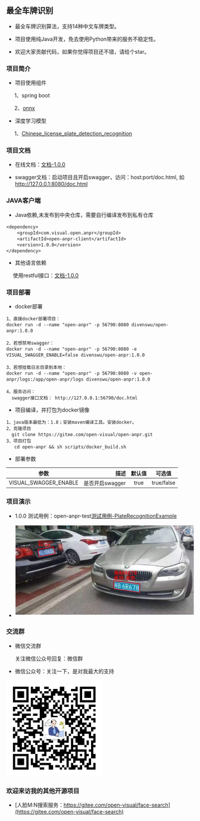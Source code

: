 ## 最全车牌识别

* 最全车牌识别算法，支持14种中文车牌类型。

* 项目使用纯Java开发，免去使用Python带来的服务不稳定性。

* 欢迎大家贡献代码，如果你觉得项目还不错，请给个star。

### 项目简介

* 项目使用组件

&ensp; &ensp; 1、spring boot

&ensp; &ensp; 2、[onnx](https://github.com/onnx/onnx)

* 深度学习模型

&ensp; &ensp; 1、[Chinese_license_plate_detection_recognition](https://github.com/we0091234/Chinese_license_plate_detection_recognition)


### 项目文档

* 在线文档：[文档-1.0.0](scripts/docs/doc-1.0.0.md)

* swagger文档：启动项目且开启swagger，访问：host:port/doc.html, 如 http://127.0.0.1:8080/doc.html

### JAVA客户端

* Java依赖,未发布到中央仓库，需要自行编译发布到私有仓库
```
<dependency>
    <groupId>com.visual.open.anpr</groupId>
    <artifactId>open-anpr-client</artifactId>
    <version>1.0.0</version>
</dependency>
```
* 其他语言依赖

&ensp; &ensp;使用restful接口：[文档-1.0.0](scripts/docs/doc-1.0.0.md)


### 项目部署

* docker部署
```
1、直接docker部署项目：
docker run -d --name "open-anpr" -p 56790:8080 divenswu/open-anpr:1.0.0

2、若想禁用swagger：
docker run -d --name "open-anpr" -p 56790:8080 -e VISUAL_SWAGGER_ENABLE=false divenswu/open-anpr:1.0.0

3、若想挂载日志目录到本地：
docker run -d --name "open-anpr" -p 56790:8080 -v open-anpr/logs:/app/open-anpr/logs divenswu/open-anpr:1.0.0

4、服务访问：
  swagger接口文档： http://127.0.0.1:56790/doc.html
```

* 项目编译，并打包为docker镜像
```
1、java版本最低为：1.8；安装maven编译工具。安装docker。
2、克隆项目
  git clone https://gitee.com/open-visual/open-anpr.git
3、项目打包
   cd open-anpr && sh scripts/docker_build.sh
```

* 部署参数

| 参数                     |            描述 |  默认值  | 可选值        |
|------------------------|--------------:| :----:  |------------|
| VISUAL_SWAGGER_ENABLE  | 是否开启swagger   |   true  | true/false |


### 项目演示

* 1.0.0 测试用例：open-anpr-test[测试用例-PlateRecognitionExample](https://gitee.com/open-visual/open-anpr/blob/master/open-anpr-test/src/main/java/com/visual/open/anpr/exps/PlateRecognitionExample.java)

* ![输入图片说明](scripts%2Fimages%2Fvalidate-1.0.0.jpg)

### 交流群

* 微信交流群

    关注微信公众号回复：微信群

* 微信公众号：关注一下，是对我最大的支持

![微信公众号](scripts/images/%E5%85%AC%E4%BC%97%E5%8F%B7-%E5%BE%AE%E4%BF%A1.jpg)

### 欢迎来访我的其他开源项目

* [人脸M:N搜索服务：https://gitee.com/open-visual/face-search](https://gitee.com/open-visual/face-search)